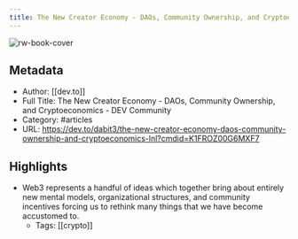```yaml
---
title: The New Creator Economy - DAOs, Community Ownership, and Cryptoeconomics - DEV Community
---
```

![rw-book-cover](https://readwise-assets.s3.amazonaws.com/static/images/article0.00998d930354.png)

## Metadata
- Author: [[dev.to]]
- Full Title: The New Creator Economy - DAOs, Community Ownership, and Cryptoeconomics - DEV Community
- Category: #articles
- URL: https://dev.to/dabit3/the-new-creator-economy-daos-community-ownership-and-cryptoeconomics-lnl?cmdid=K1FROZ00G6MXF7

## Highlights
- Web3 represents a handful of ideas which together bring about entirely new mental models, organizational structures, and community incentives forcing us to rethink many things that we have become accustomed to.
    - Tags: [[crypto]] 
